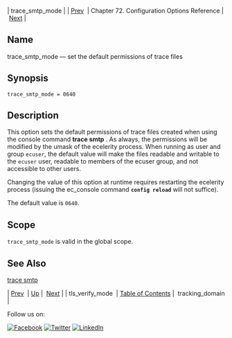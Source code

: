 | trace_smtp_mode |
| [Prev](config.tls_verify_mode.php)  | Chapter 72. Configuration Options Reference |  [Next](config.tracking_domain.php) |

<a name="conf.ref.trace_smtp_mode"></a>
## Name

trace_smtp_mode — set the default permissions of trace files

## Synopsis

`trace_smtp_mode = 0640`

<a name="idp27162256"></a>
## Description

This option sets the default permissions of trace files created when using the console command **trace smtp** . As always, the permissions will be modified by the umask of the ecelerity process. When running as user and group `ecuser`, the default value will make the files readable and writable to the `ecuser` user, readable to members of the ecuser group, and not accessible to other users.

Changing the value of this option at runtime requires restarting the ecelerity process (issuing the ec_console command **`config reload`**         will not suffice).

The default value is `0640`.

<a name="idp27167696"></a>
## Scope

`trace_smtp_mode` is valid in the global scope.

<a name="idp27169952"></a>
## See Also

[trace smtp](console_commands.trace_smtp.php "trace smtp")

| [Prev](config.tls_verify_mode.php)  | [Up](config.options.ref.php) |  [Next](config.tracking_domain.php) |
| tls_verify_mode  | [Table of Contents](index.php) |  tracking_domain |

Follow us on:

[![Facebook](https://support.messagesystems.com/images/icon-facebook.png)](http://www.facebook.com/messagesystems) [![Twitter](https://support.messagesystems.com/images/icon-twitter.png)](http://twitter.com/#!/MessageSystems) [![LinkedIn](https://support.messagesystems.com/images/icon-linkedin.png)](http://www.linkedin.com/company/message-systems)